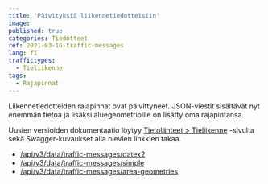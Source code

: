 ```yaml
---
title: 'Päivityksiä liikennetiedotteisiin'
image:
published: true
categories: Tiedotteet
ref: 2021-03-16-traffic-messages
lang: fi
traffictypes:
  - Tieliikenne
tags:
  - Rajapinnat
---
```


Liikennetiedotteiden rajapinnat ovat päivittyneet. JSON-viestit sisältävät nyt
enemmän tietoa ja lisäksi aluegeometrioille on lisätty oma rajapintansa.

Uusien versioiden dokumentaatio löytyy
[Tietolähteet > Tieliikenne](/tieliikenne/#liikennetiedotteet) -sivulta sekä
Swagger-kuvaukset alla olevien linkkien takaa.

- [/api/v3/data/traffic-messages/datex2](https://tie.digitraffic.fi/swagger/#/Data%20v3/trafficMessageDatex2UsingGET)
- [/api/v3/data/traffic-messages/simple](https://tie.digitraffic.fi/swagger/#/Data%20v3/trafficMessageSimpleUsingGET)
- [/api/v3/data/traffic-messages/area-geometries](https://tie.digitraffic.fi/swagger/#/Data%20v3/areaLocationRegionsUsingGET)
